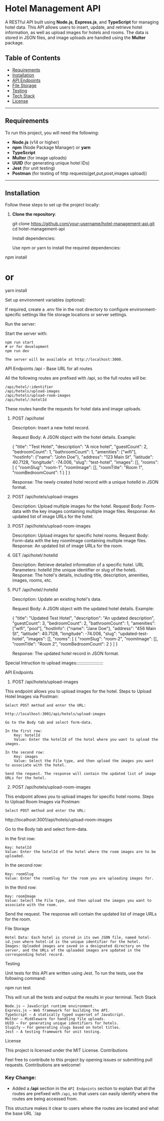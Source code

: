 # Hotel Management API

A RESTful API built using **Node.js**, **Express.js**, and **TypeScript** for managing hotel data. This API allows users to insert, update, and retrieve hotel information, as well as upload images for hotels and rooms. The data is stored in JSON files, and image uploads are handled using the **Multer** package.

## Table of Contents

- [Requirements](#requirements)
- [Installation](#installation)
- [API Endpoints](#api-endpoints)
- [File Storage](#file-storage)
- [Testing](#testing)
- [Tech Stack](#tech-stack)
- [License](#license)

---

## Requirements

To run this project, you will need the following:

- **Node.js** (v14 or higher)
- **npm** (Node Package Manager) or **yarn**
- **TypeScript**
- **Multer** (for image uploads)
- **UUID** (for generating unique hotel IDs)
- **Jest** (for unit testing)
- **Postman** (for testing of http requests(get,put,post,images upload))

---

## Installation

Follow these steps to set up the project locally:

1. **Clone the repository**:

 
   git clone https://github.com/your-username/hotel-management-api.git
   cd hotel-management-api

    Install dependencies:

    Use npm or yarn to install the required dependencies:

npm install
# or
yarn install

Set up environment variables (optional):

If required, create a .env file in the root directory to configure environment-specific settings like file storage locations or server settings.

Run the server:

Start the server with:

    npm run start
    # or for development
    npm run dev

    The server will be available at http://localhost:3000.

API Endpoints
/api - Base URL for all routes

All the following routes are prefixed with /api, so the full routes will be:

    /api/hotel/:identifier
    /api/hotels/upload-images
    /api/hotels/upload-room-images
    /api/hotel/:hotelId

These routes handle the requests for hotel data and image uploads.
1. POST /api/hotel

    Description: Insert a new hotel record.

    Request Body: A JSON object with the hotel details. Example:

    {
      "title": "Test Hotel",
      "description": "A nice hotel",
      "guestCount": 2,
      "bedroomCount": 1,
      "bathroomCount": 1,
      "amenities": ["wifi"],
      "hostInfo": {"name": "John Doe"},
      "address": "123 Main St",
      "latitude": 40.7128,
      "longitude": -74.006,
      "slug": "test-hotel",
      "images": [],
      "rooms": [
        {
          "roomSlug": "room-1",
          "roomImage": [],
          "roomTitle": "Room 1",
          "roomBedroomCount": 1
        }
      ]
    }

    Response: The newly created hotel record with a unique hotelId in JSON format.

2. POST /api/hotels/upload-images

    Description: Upload multiple images for the hotel.
    Request Body: Form-data with the key images containing multiple image files.
    Response: An updated list of image URLs for the hotel.

3. POST /api/hotels/upload-room-images

    Description: Upload images for specific hotel rooms.
    Request Body: Form-data with the key roomImage containing multiple image files.
    Response: An updated list of image URLs for the room.

4. GET /api/hotel/:hotelId

    Description: Retrieve detailed information of a specific hotel.
    URL Parameters:
        hotelId (the unique identifier or slug of the hotel).
    Response: The hotel's details, including title, description, amenities, images, rooms, etc.

5. PUT /api/hotel/:hotelId

    Description: Update an existing hotel's data.

    Request Body: A JSON object with the updated hotel details. Example:

    {
      "title": "Updated Test Hotel",
      "description": "An updated description",
      "guestCount": 3,
      "bedroomCount": 2,
      "bathroomCount": 1,
      "amenities": ["wifi", "pool"],
      "hostInfo": {"name": "Jane Doe"},
      "address": "456 Main St",
      "latitude": 40.7128,
      "longitude": -74.006,
      "slug": "updated-test-hotel",
      "images": [],
      "rooms": [
        {
          "roomSlug": "room-2",
          "roomImage": [],
          "roomTitle": "Room 2",
          "roomBedroomCount": 2
        }
      ]
    }

    Response: The updated hotel record in JSON format.


Special Intruction to upload images::::::::::::::::::::::
   
API Endpoints
1. POST /api/hotels/upload-images

This endpoint allows you to upload images for the hotel.
Steps to Upload Hotel Images via Postman:

    Select POST method and enter the URL:

    http://localhost:3001/api/hotels/upload-images

    Go to the Body tab and select form-data.

    In the first row:
        Key: hotelId
        Value: Enter the hotelId of the hotel where you want to upload the images.

    In the second row:
        Key: images
        Value: Select the File type, and then upload the images you want to associate with the hotel.

    Send the request. The response will contain the updated list of image URLs for the hotel.

2. POST /api/hotels/upload-room-images

This endpoint allows you to upload images for specific hotel rooms.
Steps to Upload Room Images via Postman:

    Select POST method and enter the URL:

http://localhost:3001/api/hotels/upload-room-images

Go to the Body tab and select form-data.

In the first row:

    Key: hotelId
    Value: Enter the hotelId of the hotel where the room images are to be uploaded.

In the second row:

    Key: roomSlug
    Value: Enter the roomSlug for the room you are uploading images for.

In the third row:

    Key: roomImage
    Value: Select the File type, and then upload the images you want to associate with the room.

Send the request. The response will contain the updated list of image URLs for the room.












File Storage

    Hotel Data: Each hotel is stored in its own JSON file, named hotel-id.json where hotel-id is the unique identifier for the hotel.
    Images: Uploaded images are saved in a designated directory on the server, and the URLs of the uploaded images are updated in the corresponding hotel record.

Testing

Unit tests for this API are written using Jest. To run the tests, use the following command:

npm run test

This will run all the tests and output the results in your terminal.
Tech Stack

    Node.js – JavaScript runtime environment.
    Express.js – Web framework for building the API.
    TypeScript – A statically typed superset of JavaScript.
    Multer – Middleware for handling file uploads.
    UUID – For generating unique identifiers for hotels.
    Slugify – For generating slugs based on hotel titles.
    Jest – A testing framework for unit testing.

License

This project is licensed under the MIT License.
Contributions

Feel free to contribute to this project by opening issues or submitting pull requests. Contributions are welcome!


### Key Change:
- Added a **/api** section in the `API Endpoints` section to explain that all the routes are prefixed with `/api`, so that users can easily identify where the routes are being accessed from.
  
This structure makes it clear to users where the routes are located and what the base URL `/ap